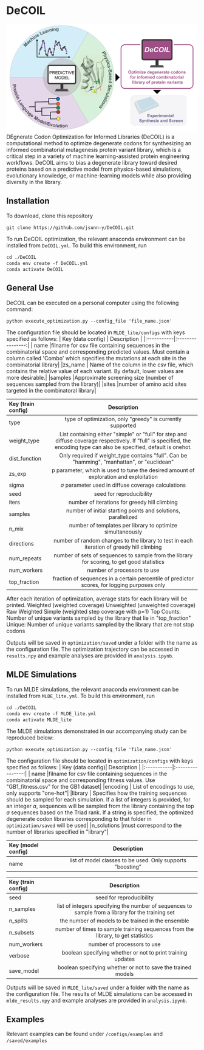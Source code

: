 # DeCOIL
<img src="workflow.jpg">
DEgnerate Codon Optimization for Informed Libraries (DeCOIL) is a computational method to optimize degenerate codons for synthesizing an informed combinatorial mutagenesis protein variant library, which is a critical step in a variety of machine learning-assisted protein engineering workflows. DeCOIL aims to bias a degenerate library toward desired proteins based on a predictive model from physics-based simulations, evolutionary knowledge, or machine-learning models while also providing diversity in the library.

## Installation
To download, clone this repository
```
git clone https://github.com/jsunn-y/DeCOIL.git
```
To run DeCOIL optimization, the relevant anaconda environment can be installed from `DeCOIL.yml`. To build this environment, run
```
cd ./DeCOIL
conda env create -f DeCOIL.yml
conda activate DeCOIL
```

## General Use
DeCOIL can be executed on a personal computer using the following command:
```
python execute_optimization.py --config_file 'file_name.json'
```
The configuration file should be located in `MLDE_lite/configs` with keys specified as follows:
| Key (data config) | Description |
|:-----------|:----------------:|
| name |filname for csv file containing sequences in the combinatorial space and corresponding predicted values. Must contain a column called 'Combo' which sqecifies the mutations at each site in the combinatorial library| 
|zs_name | Name of the column in the csv file, which contains the relative value of each variant. By default, lower values are more desirable.| 
|samples |Approximate screening size (number of sequences sampled from the library)| 
|sites |number of amino acid sites targeted in the combinatoral library|


| Key (train config)| Description |
|:-----------|:----------------:|
| type |type of optimization, only "greedy" is currently supported| 
|weight_type | List containing either "simple" or "full" for step and diffuse coverage respectively. If "full" is specified, the encoding type can also be specified, default is onehot.| 
|dist_function |Only required if weight_type contains "full". Can be "hamming", "manhattan", or "euclidean" | 
| zs_exp |p parameter, which is used to tune the desired amount of exploration and exploitation|
| sigma | $\sigma$ parameter used in diffuse coverage calculations|
| seed | seed for reproducibility|
| iters | number of iterations for greedy hill climbing |
| samples | number of initial starting points and solutions, parallelized|
| n_mix | number of templates per library to optimize simultaneously |
| directions | number of random changes to the library to test in each iteration of greedy hill climbing|
| num_repeats | number of sets of sequences to sample from the library for scoring, to get good statistics|
| num_workers | number of processors to use|
| top_fraction | fraction of sequences in a certain percentile of predictor scores, for logging purposes only|

After each iteration of optimization, average stats for each library will be printed.
Weighted (weighted coverage)
Unweighted (unweighted coverage)
Raw Weighted Simple (weighted step coverage with p=1)
Top Counts: Number of unique variants sampled by the library that lie in "top_fraction"
Unique: Number of unique variants sampled by the library that are not stop codons

Outputs will be saved in `optimization/saved` under a folder with the name as the configuration file. The optimization trajectory can be accessed in `results.npy` and example analyses are provided in `analysis.ipynb`.

## MLDE Simulations
To run MLDE simulations, the relevant anaconda environment can be installed from `MLDE_lite.yml`. To build this environment, run
```
cd ./DeCOIL
conda env create -f MLDE_lite.yml
conda activate MLDE_lite
```
The MLDE simulations demonstrated in our accompanying study can be reproduced below:
```
python execute_optimization.py --config_file 'file_name.json'
```
The configuration file should be located in `optimization/configs` with keys specified as follows:
| Key (data config)| Description |
|:-----------|:----------------:|
| name |filname for csv file containing sequences in the combinatorial space and corresponding fitness values. Use "GB1_fitness.csv" for the GB1 dataset| 
|encoding | List of encodings to use, only supports "one-hot"| 
|library | Specifies how the training sequences should be sampled for each simulation. If a list of integers is provided, for an integer $a$, sequences will be sampled from the library containing the top $a$ sequences based on the Triad rank. If a string is specified, the optimized degenerate codon libraries corresponding to that folder in `optimization/saved` will be used| 
|n_solutions |must correspond to the number of libraries specified in "library"|

| Key (model config)| Description |
|:-----------|:----------------:|
| name | list of model classes to be used. Only supports "boosting"| 

| Key (train config)| Description |
|:-----------|:----------------:|
| seed | seed for reproducibility| 
| n_samples | list of integers specifying the number of sequences to sample from a library for the training set| 
| n_splits | the number of models to be trained in the ensemble| 
| n_subsets | number of times to sample training sequences from the library, to get statistics| 
| num_workers | number of processors to use| 
| verbose | boolean specifying whether or not to print training updates| 
| save_model | boolean specifying whether or not to save the trained models| 

Outputs will be saved in `MLDE_lite/saved` under a folder with the name as the configuration file. The results of MLDE simulations can be accessed in `mlde_results.npy` and example analyses are provided in `analysis.ipynb`.

## Examples
Relevant examples can be found under `/configs/examples` and `/saved/examples`
